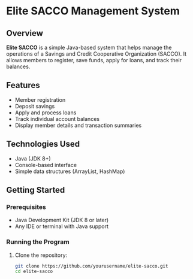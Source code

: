 # Elite SACCO Management System

## Overview

**Elite SACCO** is a simple Java-based system that helps manage the operations of a Savings and Credit Cooperative Organization (SACCO). It allows members to register, save funds, apply for loans, and track their balances.

## Features

- Member registration
- Deposit savings
- Apply and process loans
- Track individual account balances
- Display member details and transaction summaries

## Technologies Used

- Java (JDK 8+)
- Console-based interface
- Simple data structures (ArrayList, HashMap)

## Getting Started

### Prerequisites

- Java Development Kit (JDK 8 or later)
- Any IDE or terminal with Java support

### Running the Program

1. Clone the repository:
   ```bash
   git clone https://github.com/yourusername/elite-sacco.git
   cd elite-sacco
